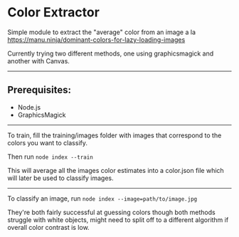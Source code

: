 # Color Extractor

Simple module to extract the "average" color from an image a la https://manu.ninja/dominant-colors-for-lazy-loading-images

Currently trying two different methods, one using graphicsmagick and another with Canvas.

---

## Prerequisites:

- Node.js
- GraphicsMagick

---

To train, fill the training/images folder with images that correspond to the colors you want to classify.

Then run `node index --train`

This will average all the images color estimates into a color.json file which will later be used to classify images.

---

To classify an image, run `node index --image=path/to/image.jpg`

They're both fairly successful at guessing colors though both methods struggle with white objects, might need to split off to a different algorithm if overall color contrast is low.

